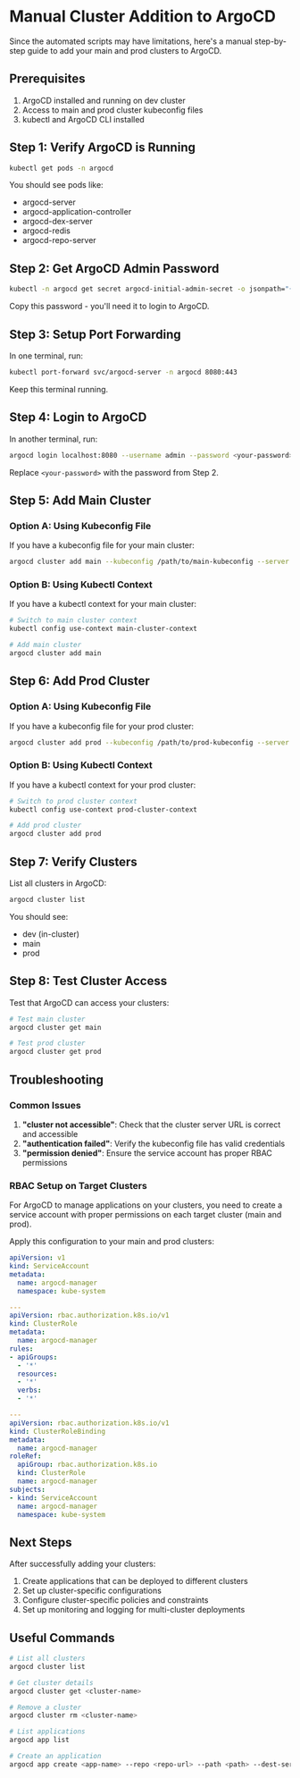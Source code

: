 # Manual Cluster Addition to ArgoCD

Since the automated scripts may have limitations, here's a manual step-by-step guide to add your main and prod clusters to ArgoCD.

## Prerequisites

1. ArgoCD installed and running on dev cluster
2. Access to main and prod cluster kubeconfig files
3. kubectl and ArgoCD CLI installed

## Step 1: Verify ArgoCD is Running

```bash
kubectl get pods -n argocd
```

You should see pods like:
- argocd-server
- argocd-application-controller
- argocd-dex-server
- argocd-redis
- argocd-repo-server

## Step 2: Get ArgoCD Admin Password

```bash
kubectl -n argocd get secret argocd-initial-admin-secret -o jsonpath="{.data.password}" | base64 -d
```

Copy this password - you'll need it to login to ArgoCD.

## Step 3: Setup Port Forwarding

In one terminal, run:
```bash
kubectl port-forward svc/argocd-server -n argocd 8080:443
```

Keep this terminal running.

## Step 4: Login to ArgoCD

In another terminal, run:
```bash
argocd login localhost:8080 --username admin --password <your-password> --insecure
```

Replace `<your-password>` with the password from Step 2.

## Step 5: Add Main Cluster

### Option A: Using Kubeconfig File

If you have a kubeconfig file for your main cluster:

```bash
argocd cluster add main --kubeconfig /path/to/main-kubeconfig --server https://main-cluster-server:6443
```

### Option B: Using Kubectl Context

If you have a kubectl context for your main cluster:

```bash
# Switch to main cluster context
kubectl config use-context main-cluster-context

# Add main cluster
argocd cluster add main
```

## Step 6: Add Prod Cluster

### Option A: Using Kubeconfig File

If you have a kubeconfig file for your prod cluster:

```bash
argocd cluster add prod --kubeconfig /path/to/prod-kubeconfig --server https://prod-cluster-server:6443
```

### Option B: Using Kubectl Context

If you have a kubectl context for your prod cluster:

```bash
# Switch to prod cluster context
kubectl config use-context prod-cluster-context

# Add prod cluster
argocd cluster add prod
```

## Step 7: Verify Clusters

List all clusters in ArgoCD:

```bash
argocd cluster list
```

You should see:
- dev (in-cluster)
- main
- prod

## Step 8: Test Cluster Access

Test that ArgoCD can access your clusters:

```bash
# Test main cluster
argocd cluster get main

# Test prod cluster
argocd cluster get prod
```

## Troubleshooting

### Common Issues

1. **"cluster not accessible"**: Check that the cluster server URL is correct and accessible
2. **"authentication failed"**: Verify the kubeconfig file has valid credentials
3. **"permission denied"**: Ensure the service account has proper RBAC permissions

### RBAC Setup on Target Clusters

For ArgoCD to manage applications on your clusters, you need to create a service account with proper permissions on each target cluster (main and prod).

Apply this configuration to your main and prod clusters:

```yaml
apiVersion: v1
kind: ServiceAccount
metadata:
  name: argocd-manager
  namespace: kube-system

---
apiVersion: rbac.authorization.k8s.io/v1
kind: ClusterRole
metadata:
  name: argocd-manager
rules:
- apiGroups:
  - '*'
  resources:
  - '*'
  verbs:
  - '*'

---
apiVersion: rbac.authorization.k8s.io/v1
kind: ClusterRoleBinding
metadata:
  name: argocd-manager
roleRef:
  apiGroup: rbac.authorization.k8s.io
  kind: ClusterRole
  name: argocd-manager
subjects:
- kind: ServiceAccount
  name: argocd-manager
  namespace: kube-system
```

## Next Steps

After successfully adding your clusters:

1. Create applications that can be deployed to different clusters
2. Set up cluster-specific configurations
3. Configure cluster-specific policies and constraints
4. Set up monitoring and logging for multi-cluster deployments

## Useful Commands

```bash
# List all clusters
argocd cluster list

# Get cluster details
argocd cluster get <cluster-name>

# Remove a cluster
argocd cluster rm <cluster-name>

# List applications
argocd app list

# Create an application
argocd app create <app-name> --repo <repo-url> --path <path> --dest-server <cluster-url> --dest-namespace <namespace>
```